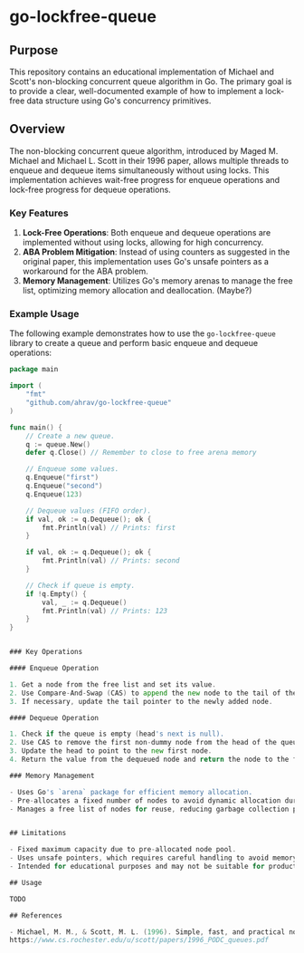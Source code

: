 # go-lockfree-queue

## Purpose

This repository contains an educational implementation of Michael and Scott's non-blocking concurrent queue algorithm in Go.
The primary goal is to provide a clear, well-documented example of how to implement a lock-free data structure using Go's concurrency primitives.

## Overview

The non-blocking concurrent queue algorithm, introduced by Maged M. Michael and Michael L. Scott in their 1996 paper,
allows multiple threads to enqueue and dequeue items simultaneously without using locks.
This implementation achieves wait-free progress for enqueue operations and lock-free progress for dequeue operations.

### Key Features

1. **Lock-Free Operations**: Both enqueue and dequeue operations are implemented without using locks, allowing for high concurrency.
2. **ABA Problem Mitigation**: Instead of using counters as suggested in the original paper, this implementation uses Go's unsafe pointers as a workaround for the ABA problem.
3. **Memory Management**: Utilizes Go's memory arenas to manage the free list, optimizing memory allocation and deallocation. (Maybe?)

### Example Usage

The following example demonstrates how to use the `go-lockfree-queue` library to create a queue and perform basic enqueue and dequeue operations:

```go
package main

import (
	"fmt"
	"github.com/ahrav/go-lockfree-queue"
)

func main() {
	// Create a new queue.
	q := queue.New()
	defer q.Close() // Remember to close to free arena memory

	// Enqueue some values.
	q.Enqueue("first")
	q.Enqueue("second")
	q.Enqueue(123)

	// Dequeue values (FIFO order).
	if val, ok := q.Dequeue(); ok {
		fmt.Println(val) // Prints: first
	}

	if val, ok := q.Dequeue(); ok {
		fmt.Println(val) // Prints: second
	}

	// Check if queue is empty.
	if !q.Empty() {
		val, _ := q.Dequeue()
		fmt.Println(val) // Prints: 123
	}
}


### Key Operations

#### Enqueue Operation

1. Get a node from the free list and set its value.
2. Use Compare-And-Swap (CAS) to append the new node to the tail of the queue.
3. If necessary, update the tail pointer to the newly added node.

#### Dequeue Operation

1. Check if the queue is empty (head's next is null).
2. Use CAS to remove the first non-dummy node from the head of the queue.
3. Update the head to point to the new first node.
4. Return the value from the dequeued node and return the node to the free list.

### Memory Management

- Uses Go's `arena` package for efficient memory allocation.
- Pre-allocates a fixed number of nodes to avoid dynamic allocation during queue operations.
- Manages a free list of nodes for reuse, reducing garbage collection pressure.


## Limitations

- Fixed maximum capacity due to pre-allocated node pool.
- Uses unsafe pointers, which requires careful handling to avoid memory safety issues.
- Intended for educational purposes and may not be suitable for production use without further testing and optimization.

## Usage

TODO

## References

- Michael, M. M., & Scott, M. L. (1996). Simple, fast, and practical non-blocking and blocking concurrent queue algorithms. In Proceedings of the fifteenth annual ACM symposium on Principles of distributed computing (pp. 267-275).
https://www.cs.rochester.edu/u/scott/papers/1996_PODC_queues.pdf
